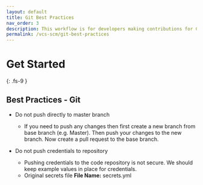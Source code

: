 ```yaml
---
layout: default
title: Git Best Practices
nav_order: 3
description: This workflow is for developers making contributions for CI/CD enabled repository
permalink: /vcs-scm/git-best-practices
---
```


# Get Started
{: .fs-9 }

## Best Practices - Git

- Do not push directly to master branch

  - If you need to push any changes then first create a new branch from base branch (e.g. Master). Then push your changes to the new branch. Now create a pull request to the base branch.

- Do not push credentials to repository
  - Pushing credentials to the code repository is not secure. We should keep example values in place for credentials.
  - Original secrets file
  **File Name:** secrets.yml

